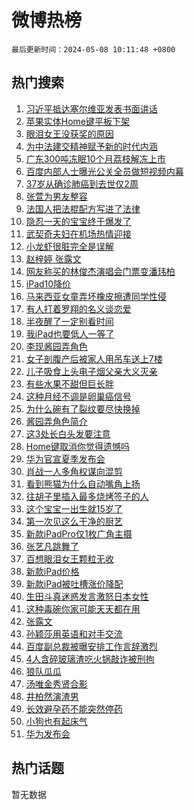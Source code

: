 # 微博热榜

`最后更新时间：2024-05-08 10:11:48 +0800`

## 热门搜索

1. [习近平抵达塞尔维亚发表书面讲话](https://m.weibo.cn/search?containerid=100103type%3D1%26t%3D10%26q%3D%23%E4%B9%A0%E8%BF%91%E5%B9%B3%E6%8A%B5%E8%BE%BE%E5%A1%9E%E5%B0%94%E7%BB%B4%E4%BA%9A%E5%8F%91%E8%A1%A8%E4%B9%A6%E9%9D%A2%E8%AE%B2%E8%AF%9D%23&stream_entry_id=51&isnewpage=1&extparam=seat%3D1%26pos%3D0%26stream_entry_id%3D51%26filter_type%3Drealtimehot%26q%3D%2523%25E4%25B9%25A0%25E8%25BF%2591%25E5%25B9%25B3%25E6%258A%25B5%25E8%25BE%25BE%25E5%25A1%259E%25E5%25B0%2594%25E7%25BB%25B4%25E4%25BA%259A%25E5%258F%2591%25E8%25A1%25A8%25E4%25B9%25A6%25E9%259D%25A2%25E8%25AE%25B2%25E8%25AF%259D%2523%26c_type%3D51%26dgr%3D0%26cate%3D10103%26display_time%3D1715134307%26pre_seqid%3D1715134307763032314188)
1. [苹果实体Home键平板下架](https://m.weibo.cn/search?containerid=100103type%3D1%26t%3D10%26q%3D%23%E8%8B%B9%E6%9E%9C%E5%AE%9E%E4%BD%93Home%E9%94%AE%E5%B9%B3%E6%9D%BF%E4%B8%8B%E6%9E%B6%23&stream_entry_id=31&isnewpage=1&extparam=seat%3D1%26realpos%3D1%26stream_entry_id%3D31%26flag%3D2%26pos%3D0%26band_rank%3D1%26cate%3D5001%26filter_type%3Drealtimehot%26q%3D%2523%25E8%258B%25B9%25E6%259E%259C%25E5%25AE%259E%25E4%25BD%2593Home%25E9%2594%25AE%25E5%25B9%25B3%25E6%259D%25BF%25E4%25B8%258B%25E6%259E%25B6%2523%26c_type%3D31%26dgr%3D0%26lcate%3D5001%26display_time%3D1715134307%26pre_seqid%3D1715134307763032314188)
1. [眼泪女王没获奖的原因](https://m.weibo.cn/search?containerid=100103type%3D1%26t%3D10%26q%3D%23%E7%9C%BC%E6%B3%AA%E5%A5%B3%E7%8E%8B%E6%B2%A1%E8%8E%B7%E5%A5%96%E7%9A%84%E5%8E%9F%E5%9B%A0%23&stream_entry_id=31&isnewpage=1&extparam=seat%3D1%26realpos%3D2%26stream_entry_id%3D31%26flag%3D1%26pos%3D1%26band_rank%3D2%26cate%3D5001%26filter_type%3Drealtimehot%26q%3D%2523%25E7%259C%25BC%25E6%25B3%25AA%25E5%25A5%25B3%25E7%258E%258B%25E6%25B2%25A1%25E8%258E%25B7%25E5%25A5%2596%25E7%259A%2584%25E5%258E%259F%25E5%259B%25A0%2523%26c_type%3D31%26dgr%3D0%26lcate%3D5001%26display_time%3D1715134307%26pre_seqid%3D1715134307763032314188)
1. [为中法建交精神赋予新的时代内涵](https://m.weibo.cn/search?containerid=100103type%3D1%26t%3D10%26q%3D%23%E4%B8%BA%E4%B8%AD%E6%B3%95%E5%BB%BA%E4%BA%A4%E7%B2%BE%E7%A5%9E%E8%B5%8B%E4%BA%88%E6%96%B0%E7%9A%84%E6%97%B6%E4%BB%A3%E5%86%85%E6%B6%B5%23&stream_entry_id=31&isnewpage=1&extparam=seat%3D1%26realpos%3D3%26stream_entry_id%3D31%26flag%3D0%26pos%3D2%26band_rank%3D3%26cate%3D5001%26filter_type%3Drealtimehot%26q%3D%2523%25E4%25B8%25BA%25E4%25B8%25AD%25E6%25B3%2595%25E5%25BB%25BA%25E4%25BA%25A4%25E7%25B2%25BE%25E7%25A5%259E%25E8%25B5%258B%25E4%25BA%2588%25E6%2596%25B0%25E7%259A%2584%25E6%2597%25B6%25E4%25BB%25A3%25E5%2586%2585%25E6%25B6%25B5%2523%26c_type%3D31%26dgr%3D0%26lcate%3D5001%26display_time%3D1715134307%26pre_seqid%3D1715134307763032314188)
1. [广东300吨冻眠10个月荔枝解冻上市](https://m.weibo.cn/search?containerid=100103type%3D1%26t%3D10%26q%3D%23%E5%B9%BF%E4%B8%9C300%E5%90%A8%E5%86%BB%E7%9C%A010%E4%B8%AA%E6%9C%88%E8%8D%94%E6%9E%9D%E8%A7%A3%E5%86%BB%E4%B8%8A%E5%B8%82%23&stream_entry_id=31&isnewpage=1&extparam=seat%3D1%26realpos%3D4%26stream_entry_id%3D31%26flag%3D1%26pos%3D3%26band_rank%3D4%26cate%3D5001%26filter_type%3Drealtimehot%26q%3D%2523%25E5%25B9%25BF%25E4%25B8%259C300%25E5%2590%25A8%25E5%2586%25BB%25E7%259C%25A010%25E4%25B8%25AA%25E6%259C%2588%25E8%258D%2594%25E6%259E%259D%25E8%25A7%25A3%25E5%2586%25BB%25E4%25B8%258A%25E5%25B8%2582%2523%26c_type%3D31%26dgr%3D0%26lcate%3D5001%26display_time%3D1715134307%26pre_seqid%3D1715134307763032314188)
1. [百度内部人士曝光公关全员做短视频内幕](https://m.weibo.cn/search?containerid=100103type%3D1%26t%3D10%26q%3D%23%E7%99%BE%E5%BA%A6%E5%86%85%E9%83%A8%E4%BA%BA%E5%A3%AB%E6%9B%9D%E5%85%89%E5%85%AC%E5%85%B3%E5%85%A8%E5%91%98%E5%81%9A%E7%9F%AD%E8%A7%86%E9%A2%91%E5%86%85%E5%B9%95%23&stream_entry_id=31&isnewpage=1&extparam=seat%3D1%26realpos%3D5%26stream_entry_id%3D31%26flag%3D0%26pos%3D4%26band_rank%3D5%26cate%3D5001%26filter_type%3Drealtimehot%26q%3D%2523%25E7%2599%25BE%25E5%25BA%25A6%25E5%2586%2585%25E9%2583%25A8%25E4%25BA%25BA%25E5%25A3%25AB%25E6%259B%259D%25E5%2585%2589%25E5%2585%25AC%25E5%2585%25B3%25E5%2585%25A8%25E5%2591%2598%25E5%2581%259A%25E7%259F%25AD%25E8%25A7%2586%25E9%25A2%2591%25E5%2586%2585%25E5%25B9%2595%2523%26c_type%3D31%26dgr%3D0%26lcate%3D5001%26display_time%3D1715134307%26pre_seqid%3D1715134307763032314188)
1. [37岁从确诊肺癌到去世仅2周](https://m.weibo.cn/search?containerid=100103type%3D1%26t%3D10%26q%3D%2337%E5%B2%81%E4%BB%8E%E7%A1%AE%E8%AF%8A%E8%82%BA%E7%99%8C%E5%88%B0%E5%8E%BB%E4%B8%96%E4%BB%852%E5%91%A8%23&stream_entry_id=31&isnewpage=1&extparam=seat%3D1%26realpos%3D6%26stream_entry_id%3D31%26flag%3D0%26pos%3D5%26band_rank%3D6%26cate%3D5001%26filter_type%3Drealtimehot%26q%3D%252337%25E5%25B2%2581%25E4%25BB%258E%25E7%25A1%25AE%25E8%25AF%258A%25E8%2582%25BA%25E7%2599%258C%25E5%2588%25B0%25E5%258E%25BB%25E4%25B8%2596%25E4%25BB%25852%25E5%2591%25A8%2523%26c_type%3D31%26dgr%3D0%26lcate%3D5001%26display_time%3D1715134307%26pre_seqid%3D1715134307763032314188)
1. [张萱为男友整容](https://m.weibo.cn/search?containerid=100103type%3D1%26t%3D10%26q%3D%23%E5%BC%A0%E8%90%B1%E4%B8%BA%E7%94%B7%E5%8F%8B%E6%95%B4%E5%AE%B9%23&stream_entry_id=31&isnewpage=1&extparam=seat%3D1%26realpos%3D7%26stream_entry_id%3D31%26flag%3D1%26pos%3D6%26band_rank%3D7%26cate%3D5001%26filter_type%3Drealtimehot%26q%3D%2523%25E5%25BC%25A0%25E8%2590%25B1%25E4%25B8%25BA%25E7%2594%25B7%25E5%258F%258B%25E6%2595%25B4%25E5%25AE%25B9%2523%26c_type%3D31%26dgr%3D0%26lcate%3D5001%26display_time%3D1715134307%26pre_seqid%3D1715134307763032314188)
1. [法国人把法棍配方写进了法律](https://m.weibo.cn/search?containerid=100103type%3D1%26t%3D10%26q%3D%23%E6%B3%95%E5%9B%BD%E4%BA%BA%E6%8A%8A%E6%B3%95%E6%A3%8D%E9%85%8D%E6%96%B9%E5%86%99%E8%BF%9B%E4%BA%86%E6%B3%95%E5%BE%8B%23&stream_entry_id=31&isnewpage=1&extparam=seat%3D1%26realpos%3D8%26stream_entry_id%3D31%26flag%3D1%26pos%3D7%26band_rank%3D8%26cate%3D5001%26filter_type%3Drealtimehot%26q%3D%2523%25E6%25B3%2595%25E5%259B%25BD%25E4%25BA%25BA%25E6%258A%258A%25E6%25B3%2595%25E6%25A3%258D%25E9%2585%258D%25E6%2596%25B9%25E5%2586%2599%25E8%25BF%259B%25E4%25BA%2586%25E6%25B3%2595%25E5%25BE%258B%2523%26c_type%3D31%26dgr%3D0%26lcate%3D5001%26display_time%3D1715134307%26pre_seqid%3D1715134307763032314188)
1. [隐忍一天的宝宝终于爆发了](https://m.weibo.cn/search?containerid=100103type%3D1%26t%3D10%26q%3D%23%E9%9A%90%E5%BF%8D%E4%B8%80%E5%A4%A9%E7%9A%84%E5%AE%9D%E5%AE%9D%E7%BB%88%E4%BA%8E%E7%88%86%E5%8F%91%E4%BA%86%23&stream_entry_id=31&isnewpage=1&extparam=seat%3D1%26realpos%3D9%26stream_entry_id%3D31%26flag%3D32768%26pos%3D8%26band_rank%3D9%26cate%3D5001%26filter_type%3Drealtimehot%26q%3D%2523%25E9%259A%2590%25E5%25BF%258D%25E4%25B8%2580%25E5%25A4%25A9%25E7%259A%2584%25E5%25AE%259D%25E5%25AE%259D%25E7%25BB%2588%25E4%25BA%258E%25E7%2588%2586%25E5%258F%2591%25E4%25BA%2586%2523%26c_type%3D31%26dgr%3D0%26lcate%3D5001%26display_time%3D1715134307%26pre_seqid%3D1715134307763032314188)
1. [武契奇夫妇在机场热情迎接](https://m.weibo.cn/search?containerid=100103type%3D1%26t%3D10%26q%3D%23%E6%AD%A6%E5%A5%91%E5%A5%87%E5%A4%AB%E5%A6%87%E5%9C%A8%E6%9C%BA%E5%9C%BA%E7%83%AD%E6%83%85%E8%BF%8E%E6%8E%A5%23&stream_entry_id=31&isnewpage=1&extparam=seat%3D1%26realpos%3D10%26stream_entry_id%3D31%26flag%3D0%26pos%3D9%26band_rank%3D10%26cate%3D5001%26filter_type%3Drealtimehot%26q%3D%2523%25E6%25AD%25A6%25E5%25A5%2591%25E5%25A5%2587%25E5%25A4%25AB%25E5%25A6%2587%25E5%259C%25A8%25E6%259C%25BA%25E5%259C%25BA%25E7%2583%25AD%25E6%2583%2585%25E8%25BF%258E%25E6%258E%25A5%2523%26c_type%3D31%26dgr%3D0%26lcate%3D5001%26display_time%3D1715134307%26pre_seqid%3D1715134307763032314188)
1. [小龙虾很脏完全是误解](https://m.weibo.cn/search?containerid=100103type%3D1%26t%3D10%26q%3D%23%E5%B0%8F%E9%BE%99%E8%99%BE%E5%BE%88%E8%84%8F%E5%AE%8C%E5%85%A8%E6%98%AF%E8%AF%AF%E8%A7%A3%23&stream_entry_id=31&isnewpage=1&extparam=seat%3D1%26realpos%3D11%26stream_entry_id%3D31%26flag%3D1%26pos%3D10%26band_rank%3D11%26cate%3D5001%26filter_type%3Drealtimehot%26q%3D%2523%25E5%25B0%258F%25E9%25BE%2599%25E8%2599%25BE%25E5%25BE%2588%25E8%2584%258F%25E5%25AE%258C%25E5%2585%25A8%25E6%2598%25AF%25E8%25AF%25AF%25E8%25A7%25A3%2523%26c_type%3D31%26dgr%3D0%26lcate%3D5001%26display_time%3D1715134307%26pre_seqid%3D1715134307763032314188)
1. [赵梓婷 张露文](https://m.weibo.cn/search?containerid=100103type%3D1%26t%3D10%26q%3D%E8%B5%B5%E6%A2%93%E5%A9%B7+%E5%BC%A0%E9%9C%B2%E6%96%87&stream_entry_id=31&isnewpage=1&extparam=seat%3D1%26realpos%3D12%26stream_entry_id%3D31%26flag%3D0%26pos%3D11%26band_rank%3D12%26cate%3D5001%26filter_type%3Drealtimehot%26q%3D%25E8%25B5%25B5%25E6%25A2%2593%25E5%25A9%25B7%2520%25E5%25BC%25A0%25E9%259C%25B2%25E6%2596%2587%26c_type%3D31%26dgr%3D0%26lcate%3D5001%26display_time%3D1715134307%26pre_seqid%3D1715134307763032314188)
1. [网友称买的林俊杰演唱会门票变潘玮柏](https://m.weibo.cn/search?containerid=100103type%3D1%26t%3D10%26q%3D%23%E7%BD%91%E5%8F%8B%E7%A7%B0%E4%B9%B0%E7%9A%84%E6%9E%97%E4%BF%8A%E6%9D%B0%E6%BC%94%E5%94%B1%E4%BC%9A%E9%97%A8%E7%A5%A8%E5%8F%98%E6%BD%98%E7%8E%AE%E6%9F%8F%23&stream_entry_id=31&isnewpage=1&extparam=seat%3D1%26realpos%3D13%26stream_entry_id%3D31%26flag%3D1%26pos%3D12%26band_rank%3D13%26cate%3D5001%26filter_type%3Drealtimehot%26q%3D%2523%25E7%25BD%2591%25E5%258F%258B%25E7%25A7%25B0%25E4%25B9%25B0%25E7%259A%2584%25E6%259E%2597%25E4%25BF%258A%25E6%259D%25B0%25E6%25BC%2594%25E5%2594%25B1%25E4%25BC%259A%25E9%2597%25A8%25E7%25A5%25A8%25E5%258F%2598%25E6%25BD%2598%25E7%258E%25AE%25E6%259F%258F%2523%26c_type%3D31%26dgr%3D0%26lcate%3D5001%26display_time%3D1715134307%26pre_seqid%3D1715134307763032314188)
1. [iPad10降价](https://m.weibo.cn/search?containerid=100103type%3D1%26t%3D10%26q%3D%23iPad10%E9%99%8D%E4%BB%B7%23&stream_entry_id=31&isnewpage=1&extparam=seat%3D1%26realpos%3D14%26stream_entry_id%3D31%26flag%3D1%26pos%3D13%26band_rank%3D14%26cate%3D5001%26filter_type%3Drealtimehot%26q%3D%2523iPad10%25E9%2599%258D%25E4%25BB%25B7%2523%26c_type%3D31%26dgr%3D0%26lcate%3D5001%26display_time%3D1715134307%26pre_seqid%3D1715134307763032314188)
1. [马来西亚女童弄坏橡皮擦遭同学性侵](https://m.weibo.cn/search?containerid=100103type%3D1%26t%3D10%26q%3D%23%E9%A9%AC%E6%9D%A5%E8%A5%BF%E4%BA%9A%E5%A5%B3%E7%AB%A5%E5%BC%84%E5%9D%8F%E6%A9%A1%E7%9A%AE%E6%93%A6%E9%81%AD%E5%90%8C%E5%AD%A6%E6%80%A7%E4%BE%B5%23&stream_entry_id=31&isnewpage=1&extparam=seat%3D1%26realpos%3D15%26stream_entry_id%3D31%26flag%3D0%26pos%3D14%26band_rank%3D15%26cate%3D5001%26filter_type%3Drealtimehot%26q%3D%2523%25E9%25A9%25AC%25E6%259D%25A5%25E8%25A5%25BF%25E4%25BA%259A%25E5%25A5%25B3%25E7%25AB%25A5%25E5%25BC%2584%25E5%259D%258F%25E6%25A9%25A1%25E7%259A%25AE%25E6%2593%25A6%25E9%2581%25AD%25E5%2590%258C%25E5%25AD%25A6%25E6%2580%25A7%25E4%25BE%25B5%2523%26c_type%3D31%26dgr%3D0%26lcate%3D5001%26display_time%3D1715134307%26pre_seqid%3D1715134307763032314188)
1. [有人打着罗翔的名义谈恋爱](https://m.weibo.cn/search?containerid=100103type%3D1%26t%3D10%26q%3D%23%E6%9C%89%E4%BA%BA%E6%89%93%E7%9D%80%E7%BD%97%E7%BF%94%E7%9A%84%E5%90%8D%E4%B9%89%E8%B0%88%E6%81%8B%E7%88%B1%23&stream_entry_id=31&isnewpage=1&extparam=seat%3D1%26realpos%3D16%26stream_entry_id%3D31%26flag%3D1%26pos%3D15%26band_rank%3D16%26cate%3D5001%26filter_type%3Drealtimehot%26q%3D%2523%25E6%259C%2589%25E4%25BA%25BA%25E6%2589%2593%25E7%259D%2580%25E7%25BD%2597%25E7%25BF%2594%25E7%259A%2584%25E5%2590%258D%25E4%25B9%2589%25E8%25B0%2588%25E6%2581%258B%25E7%2588%25B1%2523%26c_type%3D31%26dgr%3D0%26lcate%3D5001%26display_time%3D1715134307%26pre_seqid%3D1715134307763032314188)
1. [半夜醒了一定别看时间](https://m.weibo.cn/search?containerid=100103type%3D1%26t%3D10%26q%3D%23%E5%8D%8A%E5%A4%9C%E9%86%92%E4%BA%86%E4%B8%80%E5%AE%9A%E5%88%AB%E7%9C%8B%E6%97%B6%E9%97%B4%23&stream_entry_id=31&isnewpage=1&extparam=seat%3D1%26realpos%3D17%26stream_entry_id%3D31%26flag%3D0%26pos%3D16%26band_rank%3D17%26cate%3D5001%26filter_type%3Drealtimehot%26q%3D%2523%25E5%258D%258A%25E5%25A4%259C%25E9%2586%2592%25E4%25BA%2586%25E4%25B8%2580%25E5%25AE%259A%25E5%2588%25AB%25E7%259C%258B%25E6%2597%25B6%25E9%2597%25B4%2523%26c_type%3D31%26dgr%3D0%26lcate%3D5001%26display_time%3D1715134307%26pre_seqid%3D1715134307763032314188)
1. [我iPad也要低人一等了](https://m.weibo.cn/search?containerid=100103type%3D1%26t%3D10%26q%3D%E6%88%91iPad%E4%B9%9F%E8%A6%81%E4%BD%8E%E4%BA%BA%E4%B8%80%E7%AD%89%E4%BA%86&stream_entry_id=31&isnewpage=1&extparam=seat%3D1%26realpos%3D18%26stream_entry_id%3D31%26flag%3D0%26pos%3D17%26band_rank%3D18%26cate%3D5001%26filter_type%3Drealtimehot%26q%3D%25E6%2588%2591iPad%25E4%25B9%259F%25E8%25A6%2581%25E4%25BD%258E%25E4%25BA%25BA%25E4%25B8%2580%25E7%25AD%2589%25E4%25BA%2586%26c_type%3D31%26dgr%3D0%26lcate%3D5001%26display_time%3D1715134307%26pre_seqid%3D1715134307763032314188)
1. [李现酱园弄角色](https://m.weibo.cn/search?containerid=100103type%3D1%26t%3D10%26q%3D%23%E6%9D%8E%E7%8E%B0%E9%85%B1%E5%9B%AD%E5%BC%84%E8%A7%92%E8%89%B2%23&stream_entry_id=31&isnewpage=1&extparam=seat%3D1%26realpos%3D19%26stream_entry_id%3D31%26flag%3D1%26pos%3D18%26band_rank%3D19%26cate%3D5001%26filter_type%3Drealtimehot%26q%3D%2523%25E6%259D%258E%25E7%258E%25B0%25E9%2585%25B1%25E5%259B%25AD%25E5%25BC%2584%25E8%25A7%2592%25E8%2589%25B2%2523%26c_type%3D31%26dgr%3D0%26lcate%3D5001%26display_time%3D1715134307%26pre_seqid%3D1715134307763032314188)
1. [女子剖腹产后被家人用吊车送上7楼](https://m.weibo.cn/search?containerid=100103type%3D1%26t%3D10%26q%3D%23%E5%A5%B3%E5%AD%90%E5%89%96%E8%85%B9%E4%BA%A7%E5%90%8E%E8%A2%AB%E5%AE%B6%E4%BA%BA%E7%94%A8%E5%90%8A%E8%BD%A6%E9%80%81%E4%B8%8A7%E6%A5%BC%23&stream_entry_id=31&isnewpage=1&extparam=seat%3D1%26realpos%3D20%26stream_entry_id%3D31%26flag%3D32768%26pos%3D19%26band_rank%3D20%26cate%3D5001%26filter_type%3Drealtimehot%26q%3D%2523%25E5%25A5%25B3%25E5%25AD%2590%25E5%2589%2596%25E8%2585%25B9%25E4%25BA%25A7%25E5%2590%258E%25E8%25A2%25AB%25E5%25AE%25B6%25E4%25BA%25BA%25E7%2594%25A8%25E5%2590%258A%25E8%25BD%25A6%25E9%2580%2581%25E4%25B8%258A7%25E6%25A5%25BC%2523%26c_type%3D31%26dgr%3D0%26lcate%3D5001%26display_time%3D1715134307%26pre_seqid%3D1715134307763032314188)
1. [儿子吸食上头电子烟父亲大义灭亲](https://m.weibo.cn/search?containerid=100103type%3D1%26t%3D10%26q%3D%23%E5%84%BF%E5%AD%90%E5%90%B8%E9%A3%9F%E4%B8%8A%E5%A4%B4%E7%94%B5%E5%AD%90%E7%83%9F%E7%88%B6%E4%BA%B2%E5%A4%A7%E4%B9%89%E7%81%AD%E4%BA%B2%23&stream_entry_id=31&isnewpage=1&extparam=seat%3D1%26realpos%3D21%26stream_entry_id%3D31%26flag%3D1%26pos%3D20%26band_rank%3D21%26cate%3D5001%26filter_type%3Drealtimehot%26q%3D%2523%25E5%2584%25BF%25E5%25AD%2590%25E5%2590%25B8%25E9%25A3%259F%25E4%25B8%258A%25E5%25A4%25B4%25E7%2594%25B5%25E5%25AD%2590%25E7%2583%259F%25E7%2588%25B6%25E4%25BA%25B2%25E5%25A4%25A7%25E4%25B9%2589%25E7%2581%25AD%25E4%25BA%25B2%2523%26c_type%3D31%26dgr%3D0%26lcate%3D5001%26display_time%3D1715134307%26pre_seqid%3D1715134307763032314188)
1. [有些水果不甜但巨长胖](https://m.weibo.cn/search?containerid=100103type%3D1%26t%3D10%26q%3D%23%E6%9C%89%E4%BA%9B%E6%B0%B4%E6%9E%9C%E4%B8%8D%E7%94%9C%E4%BD%86%E5%B7%A8%E9%95%BF%E8%83%96%23&stream_entry_id=31&isnewpage=1&extparam=seat%3D1%26realpos%3D22%26stream_entry_id%3D31%26flag%3D0%26pos%3D21%26band_rank%3D22%26cate%3D5001%26filter_type%3Drealtimehot%26q%3D%2523%25E6%259C%2589%25E4%25BA%259B%25E6%25B0%25B4%25E6%259E%259C%25E4%25B8%258D%25E7%2594%259C%25E4%25BD%2586%25E5%25B7%25A8%25E9%2595%25BF%25E8%2583%2596%2523%26c_type%3D31%26dgr%3D0%26lcate%3D5001%26display_time%3D1715134307%26pre_seqid%3D1715134307763032314188)
1. [这种月经不调是卵巢癌信号](https://m.weibo.cn/search?containerid=100103type%3D1%26t%3D10%26q%3D%23%E8%BF%99%E7%A7%8D%E6%9C%88%E7%BB%8F%E4%B8%8D%E8%B0%83%E6%98%AF%E5%8D%B5%E5%B7%A2%E7%99%8C%E4%BF%A1%E5%8F%B7%23&stream_entry_id=31&isnewpage=1&extparam=seat%3D1%26realpos%3D23%26stream_entry_id%3D31%26flag%3D1%26pos%3D22%26band_rank%3D23%26cate%3D5001%26filter_type%3Drealtimehot%26q%3D%2523%25E8%25BF%2599%25E7%25A7%258D%25E6%259C%2588%25E7%25BB%258F%25E4%25B8%258D%25E8%25B0%2583%25E6%2598%25AF%25E5%258D%25B5%25E5%25B7%25A2%25E7%2599%258C%25E4%25BF%25A1%25E5%258F%25B7%2523%26c_type%3D31%26dgr%3D0%26lcate%3D5001%26display_time%3D1715134307%26pre_seqid%3D1715134307763032314188)
1. [为什么碗有了裂纹要尽快换掉](https://m.weibo.cn/search?containerid=100103type%3D1%26t%3D10%26q%3D%23%E4%B8%BA%E4%BB%80%E4%B9%88%E7%A2%97%E6%9C%89%E4%BA%86%E8%A3%82%E7%BA%B9%E8%A6%81%E5%B0%BD%E5%BF%AB%E6%8D%A2%E6%8E%89%23&stream_entry_id=31&isnewpage=1&extparam=seat%3D1%26realpos%3D24%26stream_entry_id%3D31%26flag%3D1%26pos%3D23%26band_rank%3D24%26cate%3D5001%26filter_type%3Drealtimehot%26q%3D%2523%25E4%25B8%25BA%25E4%25BB%2580%25E4%25B9%2588%25E7%25A2%2597%25E6%259C%2589%25E4%25BA%2586%25E8%25A3%2582%25E7%25BA%25B9%25E8%25A6%2581%25E5%25B0%25BD%25E5%25BF%25AB%25E6%258D%25A2%25E6%258E%2589%2523%26c_type%3D31%26dgr%3D0%26lcate%3D5001%26display_time%3D1715134307%26pre_seqid%3D1715134307763032314188)
1. [酱园弄角色简介](https://m.weibo.cn/search?containerid=100103type%3D1%26t%3D10%26q%3D%23%E9%85%B1%E5%9B%AD%E5%BC%84%E8%A7%92%E8%89%B2%E7%AE%80%E4%BB%8B%23&stream_entry_id=31&isnewpage=1&extparam=seat%3D1%26realpos%3D25%26stream_entry_id%3D31%26flag%3D0%26pos%3D24%26band_rank%3D25%26cate%3D5001%26filter_type%3Drealtimehot%26q%3D%2523%25E9%2585%25B1%25E5%259B%25AD%25E5%25BC%2584%25E8%25A7%2592%25E8%2589%25B2%25E7%25AE%2580%25E4%25BB%258B%2523%26c_type%3D31%26dgr%3D0%26lcate%3D5001%26display_time%3D1715134307%26pre_seqid%3D1715134307763032314188)
1. [这3处长白头发要注意](https://m.weibo.cn/search?containerid=100103type%3D1%26t%3D10%26q%3D%23%E8%BF%993%E5%A4%84%E9%95%BF%E7%99%BD%E5%A4%B4%E5%8F%91%E8%A6%81%E6%B3%A8%E6%84%8F%23&stream_entry_id=31&isnewpage=1&extparam=seat%3D1%26realpos%3D26%26stream_entry_id%3D31%26flag%3D1%26pos%3D25%26band_rank%3D26%26cate%3D5001%26filter_type%3Drealtimehot%26q%3D%2523%25E8%25BF%25993%25E5%25A4%2584%25E9%2595%25BF%25E7%2599%25BD%25E5%25A4%25B4%25E5%258F%2591%25E8%25A6%2581%25E6%25B3%25A8%25E6%2584%258F%2523%26c_type%3D31%26dgr%3D0%26lcate%3D5001%26display_time%3D1715134307%26pre_seqid%3D1715134307763032314188)
1. [Home键取消你觉得遗憾吗](https://m.weibo.cn/search?containerid=100103type%3D1%26t%3D10%26q%3D%23Home%E9%94%AE%E5%8F%96%E6%B6%88%E4%BD%A0%E8%A7%89%E5%BE%97%E9%81%97%E6%86%BE%E5%90%97%23&stream_entry_id=31&isnewpage=1&extparam=seat%3D1%26realpos%3D27%26stream_entry_id%3D31%26flag%3D1%26pos%3D26%26band_rank%3D27%26cate%3D5001%26filter_type%3Drealtimehot%26q%3D%2523Home%25E9%2594%25AE%25E5%258F%2596%25E6%25B6%2588%25E4%25BD%25A0%25E8%25A7%2589%25E5%25BE%2597%25E9%2581%2597%25E6%2586%25BE%25E5%2590%2597%2523%26c_type%3D31%26dgr%3D0%26lcate%3D5001%26display_time%3D1715134307%26pre_seqid%3D1715134307763032314188)
1. [华为官宣夏季发布会](https://m.weibo.cn/search?containerid=100103type%3D1%26t%3D10%26q%3D%23%E5%8D%8E%E4%B8%BA%E5%AE%98%E5%AE%A3%E5%A4%8F%E5%AD%A3%E5%8F%91%E5%B8%83%E4%BC%9A%23&stream_entry_id=31&isnewpage=1&extparam=seat%3D1%26realpos%3D28%26stream_entry_id%3D31%26flag%3D1%26pos%3D27%26band_rank%3D28%26cate%3D5001%26filter_type%3Drealtimehot%26q%3D%2523%25E5%258D%258E%25E4%25B8%25BA%25E5%25AE%2598%25E5%25AE%25A3%25E5%25A4%258F%25E5%25AD%25A3%25E5%258F%2591%25E5%25B8%2583%25E4%25BC%259A%2523%26c_type%3D31%26dgr%3D0%26lcate%3D5001%26display_time%3D1715134307%26pre_seqid%3D1715134307763032314188)
1. [肖战一人多角权谋向混剪](https://m.weibo.cn/search?containerid=100103type%3D1%26t%3D10%26q%3D%23%E8%82%96%E6%88%98%E4%B8%80%E4%BA%BA%E5%A4%9A%E8%A7%92%E6%9D%83%E8%B0%8B%E5%90%91%E6%B7%B7%E5%89%AA%23&stream_entry_id=31&isnewpage=1&extparam=seat%3D1%26realpos%3D29%26stream_entry_id%3D31%26flag%3D1%26pos%3D28%26band_rank%3D29%26cate%3D5001%26filter_type%3Drealtimehot%26q%3D%2523%25E8%2582%2596%25E6%2588%2598%25E4%25B8%2580%25E4%25BA%25BA%25E5%25A4%259A%25E8%25A7%2592%25E6%259D%2583%25E8%25B0%258B%25E5%2590%2591%25E6%25B7%25B7%25E5%2589%25AA%2523%26c_type%3D31%26dgr%3D0%26lcate%3D5001%26display_time%3D1715134307%26pre_seqid%3D1715134307763032314188)
1. [看到熊猫为什么自动嘴角上扬](https://m.weibo.cn/search?containerid=100103type%3D1%26t%3D10%26q%3D%23%E7%9C%8B%E5%88%B0%E7%86%8A%E7%8C%AB%E4%B8%BA%E4%BB%80%E4%B9%88%E8%87%AA%E5%8A%A8%E5%98%B4%E8%A7%92%E4%B8%8A%E6%89%AC%23&stream_entry_id=31&isnewpage=1&extparam=seat%3D1%26realpos%3D30%26stream_entry_id%3D31%26flag%3D32768%26pos%3D29%26band_rank%3D30%26cate%3D5001%26filter_type%3Drealtimehot%26q%3D%2523%25E7%259C%258B%25E5%2588%25B0%25E7%2586%258A%25E7%258C%25AB%25E4%25B8%25BA%25E4%25BB%2580%25E4%25B9%2588%25E8%2587%25AA%25E5%258A%25A8%25E5%2598%25B4%25E8%25A7%2592%25E4%25B8%258A%25E6%2589%25AC%2523%26c_type%3D31%26dgr%3D0%26lcate%3D5001%26display_time%3D1715134307%26pre_seqid%3D1715134307763032314188)
1. [往胡子里插入最多烧烤签子的人](https://m.weibo.cn/search?containerid=100103type%3D1%26t%3D10%26q%3D%E5%BE%80%E8%83%A1%E5%AD%90%E9%87%8C%E6%8F%92%E5%85%A5%E6%9C%80%E5%A4%9A%E7%83%A7%E7%83%A4%E7%AD%BE%E5%AD%90%E7%9A%84%E4%BA%BA&stream_entry_id=31&isnewpage=1&extparam=seat%3D1%26realpos%3D31%26stream_entry_id%3D31%26flag%3D1%26pos%3D30%26band_rank%3D31%26cate%3D5001%26filter_type%3Drealtimehot%26q%3D%25E5%25BE%2580%25E8%2583%25A1%25E5%25AD%2590%25E9%2587%258C%25E6%258F%2592%25E5%2585%25A5%25E6%259C%2580%25E5%25A4%259A%25E7%2583%25A7%25E7%2583%25A4%25E7%25AD%25BE%25E5%25AD%2590%25E7%259A%2584%25E4%25BA%25BA%26c_type%3D31%26dgr%3D0%26lcate%3D5001%26display_time%3D1715134307%26pre_seqid%3D1715134307763032314188)
1. [这个宝宝一出生就15岁了](https://m.weibo.cn/search?containerid=100103type%3D1%26t%3D10%26q%3D%23%E8%BF%99%E4%B8%AA%E5%AE%9D%E5%AE%9D%E4%B8%80%E5%87%BA%E7%94%9F%E5%B0%B115%E5%B2%81%E4%BA%86%23&stream_entry_id=31&isnewpage=1&extparam=seat%3D1%26realpos%3D32%26stream_entry_id%3D31%26flag%3D0%26pos%3D31%26band_rank%3D32%26cate%3D5001%26filter_type%3Drealtimehot%26q%3D%2523%25E8%25BF%2599%25E4%25B8%25AA%25E5%25AE%259D%25E5%25AE%259D%25E4%25B8%2580%25E5%2587%25BA%25E7%2594%259F%25E5%25B0%25B115%25E5%25B2%2581%25E4%25BA%2586%2523%26c_type%3D31%26dgr%3D0%26lcate%3D5001%26display_time%3D1715134307%26pre_seqid%3D1715134307763032314188)
1. [第一次见这么干净的厨艺](https://m.weibo.cn/search?containerid=100103type%3D1%26t%3D10%26q%3D%E7%AC%AC%E4%B8%80%E6%AC%A1%E8%A7%81%E8%BF%99%E4%B9%88%E5%B9%B2%E5%87%80%E7%9A%84%E5%8E%A8%E8%89%BA&stream_entry_id=31&isnewpage=1&extparam=seat%3D1%26realpos%3D33%26stream_entry_id%3D31%26flag%3D0%26pos%3D32%26band_rank%3D33%26cate%3D5001%26filter_type%3Drealtimehot%26q%3D%25E7%25AC%25AC%25E4%25B8%2580%25E6%25AC%25A1%25E8%25A7%2581%25E8%25BF%2599%25E4%25B9%2588%25E5%25B9%25B2%25E5%2587%2580%25E7%259A%2584%25E5%258E%25A8%25E8%2589%25BA%26c_type%3D31%26dgr%3D0%26lcate%3D5001%26display_time%3D1715134307%26pre_seqid%3D1715134307763032314188)
1. [新款iPadPro仅1枚广角主摄](https://m.weibo.cn/search?containerid=100103type%3D1%26t%3D10%26q%3D%23%E6%96%B0%E6%AC%BEiPadPro%E4%BB%851%E6%9E%9A%E5%B9%BF%E8%A7%92%E4%B8%BB%E6%91%84%23&stream_entry_id=31&isnewpage=1&extparam=seat%3D1%26realpos%3D34%26stream_entry_id%3D31%26flag%3D1%26pos%3D33%26band_rank%3D34%26cate%3D5001%26filter_type%3Drealtimehot%26q%3D%2523%25E6%2596%25B0%25E6%25AC%25BEiPadPro%25E4%25BB%25851%25E6%259E%259A%25E5%25B9%25BF%25E8%25A7%2592%25E4%25B8%25BB%25E6%2591%2584%2523%26c_type%3D31%26dgr%3D0%26lcate%3D5001%26display_time%3D1715134307%26pre_seqid%3D1715134307763032314188)
1. [张艺凡跳舞了](https://m.weibo.cn/search?containerid=100103type%3D1%26t%3D10%26q%3D%23%E5%BC%A0%E8%89%BA%E5%87%A1%E8%B7%B3%E8%88%9E%E4%BA%86%23&stream_entry_id=31&isnewpage=1&extparam=seat%3D1%26realpos%3D35%26stream_entry_id%3D31%26flag%3D1%26pos%3D34%26band_rank%3D35%26cate%3D5001%26filter_type%3Drealtimehot%26q%3D%2523%25E5%25BC%25A0%25E8%2589%25BA%25E5%2587%25A1%25E8%25B7%25B3%25E8%2588%259E%25E4%25BA%2586%2523%26c_type%3D31%26dgr%3D0%26lcate%3D5001%26display_time%3D1715134307%26pre_seqid%3D1715134307763032314188)
1. [百想眼泪女王颗粒无收](https://m.weibo.cn/search?containerid=100103type%3D1%26t%3D10%26q%3D%E7%99%BE%E6%83%B3%E7%9C%BC%E6%B3%AA%E5%A5%B3%E7%8E%8B%E9%A2%97%E7%B2%92%E6%97%A0%E6%94%B6&stream_entry_id=31&isnewpage=1&extparam=seat%3D1%26realpos%3D36%26stream_entry_id%3D31%26flag%3D1%26pos%3D35%26band_rank%3D36%26cate%3D5001%26filter_type%3Drealtimehot%26q%3D%25E7%2599%25BE%25E6%2583%25B3%25E7%259C%25BC%25E6%25B3%25AA%25E5%25A5%25B3%25E7%258E%258B%25E9%25A2%2597%25E7%25B2%2592%25E6%2597%25A0%25E6%2594%25B6%26c_type%3D31%26dgr%3D0%26lcate%3D5001%26display_time%3D1715134307%26pre_seqid%3D1715134307763032314188)
1. [新款iPad价格](https://m.weibo.cn/search?containerid=100103type%3D1%26t%3D10%26q%3D%23%E6%96%B0%E6%AC%BEiPad%E4%BB%B7%E6%A0%BC%23&stream_entry_id=31&isnewpage=1&extparam=seat%3D1%26realpos%3D37%26stream_entry_id%3D31%26flag%3D0%26pos%3D36%26band_rank%3D37%26cate%3D5001%26filter_type%3Drealtimehot%26q%3D%2523%25E6%2596%25B0%25E6%25AC%25BEiPad%25E4%25BB%25B7%25E6%25A0%25BC%2523%26c_type%3D31%26dgr%3D0%26lcate%3D5001%26display_time%3D1715134307%26pre_seqid%3D1715134307763032314188)
1. [新款iPad被吐槽涨价降配](https://m.weibo.cn/search?containerid=100103type%3D1%26t%3D10%26q%3D%23%E6%96%B0%E6%AC%BEiPad%E8%A2%AB%E5%90%90%E6%A7%BD%E6%B6%A8%E4%BB%B7%E9%99%8D%E9%85%8D%23&stream_entry_id=31&isnewpage=1&extparam=seat%3D1%26realpos%3D38%26stream_entry_id%3D31%26flag%3D1%26pos%3D37%26band_rank%3D38%26cate%3D5001%26filter_type%3Drealtimehot%26q%3D%2523%25E6%2596%25B0%25E6%25AC%25BEiPad%25E8%25A2%25AB%25E5%2590%2590%25E6%25A7%25BD%25E6%25B6%25A8%25E4%25BB%25B7%25E9%2599%258D%25E9%2585%258D%2523%26c_type%3D31%26dgr%3D0%26lcate%3D5001%26display_time%3D1715134307%26pre_seqid%3D1715134307763032314188)
1. [生田斗真迷惑发言激怒日本女性](https://m.weibo.cn/search?containerid=100103type%3D1%26t%3D10%26q%3D%E7%94%9F%E7%94%B0%E6%96%97%E7%9C%9F%E8%BF%B7%E6%83%91%E5%8F%91%E8%A8%80%E6%BF%80%E6%80%92%E6%97%A5%E6%9C%AC%E5%A5%B3%E6%80%A7&stream_entry_id=31&isnewpage=1&extparam=seat%3D1%26realpos%3D39%26stream_entry_id%3D31%26flag%3D1%26pos%3D38%26band_rank%3D39%26cate%3D5001%26filter_type%3Drealtimehot%26q%3D%25E7%2594%259F%25E7%2594%25B0%25E6%2596%2597%25E7%259C%259F%25E8%25BF%25B7%25E6%2583%2591%25E5%258F%2591%25E8%25A8%2580%25E6%25BF%2580%25E6%2580%2592%25E6%2597%25A5%25E6%259C%25AC%25E5%25A5%25B3%25E6%2580%25A7%26c_type%3D31%26dgr%3D0%26lcate%3D5001%26display_time%3D1715134307%26pre_seqid%3D1715134307763032314188)
1. [这种毒碗你家可能天天都在用](https://m.weibo.cn/search?containerid=100103type%3D1%26t%3D10%26q%3D%23%E8%BF%99%E7%A7%8D%E6%AF%92%E7%A2%97%E4%BD%A0%E5%AE%B6%E5%8F%AF%E8%83%BD%E5%A4%A9%E5%A4%A9%E9%83%BD%E5%9C%A8%E7%94%A8%23&stream_entry_id=31&isnewpage=1&extparam=seat%3D1%26realpos%3D40%26stream_entry_id%3D31%26flag%3D0%26pos%3D39%26band_rank%3D40%26cate%3D5001%26filter_type%3Drealtimehot%26q%3D%2523%25E8%25BF%2599%25E7%25A7%258D%25E6%25AF%2592%25E7%25A2%2597%25E4%25BD%25A0%25E5%25AE%25B6%25E5%258F%25AF%25E8%2583%25BD%25E5%25A4%25A9%25E5%25A4%25A9%25E9%2583%25BD%25E5%259C%25A8%25E7%2594%25A8%2523%26c_type%3D31%26dgr%3D0%26lcate%3D5001%26display_time%3D1715134307%26pre_seqid%3D1715134307763032314188)
1. [张露文](https://m.weibo.cn/search?containerid=100103type%3D1%26t%3D10%26q%3D%E5%BC%A0%E9%9C%B2%E6%96%87&stream_entry_id=31&isnewpage=1&extparam=seat%3D1%26realpos%3D41%26stream_entry_id%3D31%26flag%3D0%26pos%3D40%26band_rank%3D41%26cate%3D5001%26filter_type%3Drealtimehot%26q%3D%25E5%25BC%25A0%25E9%259C%25B2%25E6%2596%2587%26c_type%3D31%26dgr%3D0%26lcate%3D5001%26display_time%3D1715134307%26pre_seqid%3D1715134307763032314188)
1. [孙颖莎用英语和对手交流](https://m.weibo.cn/search?containerid=100103type%3D1%26t%3D10%26q%3D%23%E5%AD%99%E9%A2%96%E8%8E%8E%E7%94%A8%E8%8B%B1%E8%AF%AD%E5%92%8C%E5%AF%B9%E6%89%8B%E4%BA%A4%E6%B5%81%23&stream_entry_id=31&isnewpage=1&extparam=seat%3D1%26realpos%3D42%26stream_entry_id%3D31%26flag%3D1%26pos%3D41%26band_rank%3D42%26cate%3D5001%26filter_type%3Drealtimehot%26q%3D%2523%25E5%25AD%2599%25E9%25A2%2596%25E8%258E%258E%25E7%2594%25A8%25E8%258B%25B1%25E8%25AF%25AD%25E5%2592%258C%25E5%25AF%25B9%25E6%2589%258B%25E4%25BA%25A4%25E6%25B5%2581%2523%26c_type%3D31%26dgr%3D0%26lcate%3D5001%26display_time%3D1715134307%26pre_seqid%3D1715134307763032314188)
1. [百度副总裁被曝安排工作言辞激烈](https://m.weibo.cn/search?containerid=100103type%3D1%26t%3D10%26q%3D%23%E7%99%BE%E5%BA%A6%E5%89%AF%E6%80%BB%E8%A3%81%E8%A2%AB%E6%9B%9D%E5%AE%89%E6%8E%92%E5%B7%A5%E4%BD%9C%E8%A8%80%E8%BE%9E%E6%BF%80%E7%83%88%23&stream_entry_id=31&isnewpage=1&extparam=seat%3D1%26realpos%3D43%26stream_entry_id%3D31%26flag%3D0%26pos%3D42%26band_rank%3D43%26cate%3D5001%26filter_type%3Drealtimehot%26q%3D%2523%25E7%2599%25BE%25E5%25BA%25A6%25E5%2589%25AF%25E6%2580%25BB%25E8%25A3%2581%25E8%25A2%25AB%25E6%259B%259D%25E5%25AE%2589%25E6%258E%2592%25E5%25B7%25A5%25E4%25BD%259C%25E8%25A8%2580%25E8%25BE%259E%25E6%25BF%2580%25E7%2583%2588%2523%26c_type%3D31%26dgr%3D0%26lcate%3D5001%26display_time%3D1715134307%26pre_seqid%3D1715134307763032314188)
1. [4人含碎玻璃渣吃火锅敲诈被刑拘](https://m.weibo.cn/search?containerid=100103type%3D1%26t%3D10%26q%3D%234%E4%BA%BA%E5%90%AB%E7%A2%8E%E7%8E%BB%E7%92%83%E6%B8%A3%E5%90%83%E7%81%AB%E9%94%85%E6%95%B2%E8%AF%88%E8%A2%AB%E5%88%91%E6%8B%98%23&stream_entry_id=31&isnewpage=1&extparam=seat%3D1%26realpos%3D44%26stream_entry_id%3D31%26flag%3D0%26pos%3D43%26band_rank%3D44%26cate%3D5001%26filter_type%3Drealtimehot%26q%3D%25234%25E4%25BA%25BA%25E5%2590%25AB%25E7%25A2%258E%25E7%258E%25BB%25E7%2592%2583%25E6%25B8%25A3%25E5%2590%2583%25E7%2581%25AB%25E9%2594%2585%25E6%2595%25B2%25E8%25AF%2588%25E8%25A2%25AB%25E5%2588%2591%25E6%258B%2598%2523%26c_type%3D31%26dgr%3D0%26lcate%3D5001%26display_time%3D1715134307%26pre_seqid%3D1715134307763032314188)
1. [狼队瓜瓜](https://m.weibo.cn/search?containerid=100103type%3D1%26t%3D10%26q%3D%E7%8B%BC%E9%98%9F%E7%93%9C%E7%93%9C&stream_entry_id=31&isnewpage=1&extparam=seat%3D1%26realpos%3D45%26stream_entry_id%3D31%26flag%3D1%26pos%3D44%26band_rank%3D45%26cate%3D5001%26filter_type%3Drealtimehot%26q%3D%25E7%258B%25BC%25E9%2598%259F%25E7%2593%259C%25E7%2593%259C%26c_type%3D31%26dgr%3D0%26lcate%3D5001%26display_time%3D1715134307%26pre_seqid%3D1715134307763032314188)
1. [汤唯金秀贤合影](https://m.weibo.cn/search?containerid=100103type%3D1%26t%3D10%26q%3D%23%E6%B1%A4%E5%94%AF%E9%87%91%E7%A7%80%E8%B4%A4%E5%90%88%E5%BD%B1%23&stream_entry_id=31&isnewpage=1&extparam=seat%3D1%26realpos%3D46%26stream_entry_id%3D31%26flag%3D0%26pos%3D45%26band_rank%3D46%26cate%3D5001%26filter_type%3Drealtimehot%26q%3D%2523%25E6%25B1%25A4%25E5%2594%25AF%25E9%2587%2591%25E7%25A7%2580%25E8%25B4%25A4%25E5%2590%2588%25E5%25BD%25B1%2523%26c_type%3D31%26dgr%3D0%26lcate%3D5001%26display_time%3D1715134307%26pre_seqid%3D1715134307763032314188)
1. [井柏然演渣男](https://m.weibo.cn/search?containerid=100103type%3D1%26t%3D10%26q%3D%E4%BA%95%E6%9F%8F%E7%84%B6%E6%BC%94%E6%B8%A3%E7%94%B7&stream_entry_id=31&isnewpage=1&extparam=seat%3D1%26realpos%3D47%26stream_entry_id%3D31%26flag%3D1%26pos%3D46%26band_rank%3D47%26cate%3D5001%26filter_type%3Drealtimehot%26q%3D%25E4%25BA%2595%25E6%259F%258F%25E7%2584%25B6%25E6%25BC%2594%25E6%25B8%25A3%25E7%2594%25B7%26c_type%3D31%26dgr%3D0%26lcate%3D5001%26display_time%3D1715134307%26pre_seqid%3D1715134307763032314188)
1. [长效避孕药不能突然停药](https://m.weibo.cn/search?containerid=100103type%3D1%26t%3D10%26q%3D%23%E9%95%BF%E6%95%88%E9%81%BF%E5%AD%95%E8%8D%AF%E4%B8%8D%E8%83%BD%E7%AA%81%E7%84%B6%E5%81%9C%E8%8D%AF%23&stream_entry_id=31&isnewpage=1&extparam=seat%3D1%26realpos%3D48%26stream_entry_id%3D31%26flag%3D0%26pos%3D47%26band_rank%3D48%26cate%3D5001%26filter_type%3Drealtimehot%26q%3D%2523%25E9%2595%25BF%25E6%2595%2588%25E9%2581%25BF%25E5%25AD%2595%25E8%258D%25AF%25E4%25B8%258D%25E8%2583%25BD%25E7%25AA%2581%25E7%2584%25B6%25E5%2581%259C%25E8%258D%25AF%2523%26c_type%3D31%26dgr%3D0%26lcate%3D5001%26display_time%3D1715134307%26pre_seqid%3D1715134307763032314188)
1. [小狗也有起床气](https://m.weibo.cn/search?containerid=100103type%3D1%26t%3D10%26q%3D%E5%B0%8F%E7%8B%97%E4%B9%9F%E6%9C%89%E8%B5%B7%E5%BA%8A%E6%B0%94&stream_entry_id=31&isnewpage=1&extparam=seat%3D1%26realpos%3D49%26stream_entry_id%3D31%26flag%3D1%26pos%3D48%26band_rank%3D49%26cate%3D5001%26filter_type%3Drealtimehot%26q%3D%25E5%25B0%258F%25E7%258B%2597%25E4%25B9%259F%25E6%259C%2589%25E8%25B5%25B7%25E5%25BA%258A%25E6%25B0%2594%26c_type%3D31%26dgr%3D0%26lcate%3D5001%26display_time%3D1715134307%26pre_seqid%3D1715134307763032314188)
1. [华为发布会](https://m.weibo.cn/search?containerid=100103type%3D1%26t%3D10%26q%3D%23%E5%8D%8E%E4%B8%BA%E5%8F%91%E5%B8%83%E4%BC%9A%23&stream_entry_id=31&isnewpage=1&extparam=seat%3D1%26realpos%3D50%26stream_entry_id%3D31%26flag%3D0%26pos%3D49%26band_rank%3D50%26cate%3D5001%26filter_type%3Drealtimehot%26q%3D%2523%25E5%258D%258E%25E4%25B8%25BA%25E5%258F%2591%25E5%25B8%2583%25E4%25BC%259A%2523%26c_type%3D31%26dgr%3D0%26lcate%3D5001%26display_time%3D1715134307%26pre_seqid%3D1715134307763032314188)

## 热门话题

暂无数据
